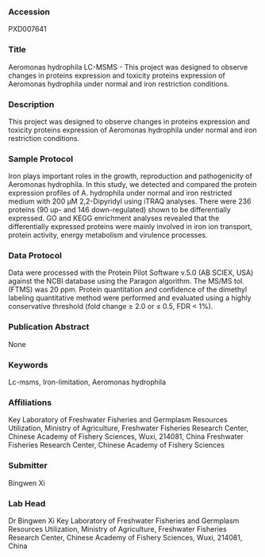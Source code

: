 ### Accession
PXD007641

### Title
Aeromonas hydrophila LC-MSMS - This project was designed to observe changes in proteins expression and toxicity proteins expression of Aeromonas hydrophila under normal and iron restriction conditions.

### Description
This project was designed to observe changes in proteins expression and toxicity proteins expression of Aeromonas hydrophila under normal and iron restriction conditions.

### Sample Protocol
Iron plays important roles in the growth, reproduction and pathogenicity of Aeromonas hydrophila. In this study, we detected and compared the  protein expression profiles of A. hydrophila under normal and iron restricted medium with 200 μM 2,2-Dipyridyl using iTRAQ analyses. There were 236 proteins (90 up- and 146 down-regulated) shown to be differentially expressed. GO and KEGG enrichment analyses revealed that the differentially expressed proteins were mainly involved in iron ion transport, protein activity, energy metabolism and virulence processes.

### Data Protocol
Data were processed with the Protein Pilot Software v.5.0 (AB SCIEX, USA) against the NCBI database using the Paragon algorithm. The MS/MS tol. (FTMS) was 20 ppm. Protein quantitation and confidence of the dimethyl labeling quantitative method were performed and evaluated using a highly conservative threshold (fold change ≥ 2.0 or ≤ 0.5, FDR < 1%).

### Publication Abstract
None

### Keywords
Lc-msms, Iron-limitation, Aeromonas hydrophila

### Affiliations
Key Laboratory of Freshwater Fisheries and Germplasm Resources Utilization, Ministry of Agriculture, Freshwater Fisheries Research Center, Chinese Academy of Fishery Sciences, Wuxi, 214081, China
Freshwater Fisheries Research Center, Chinese Academy of Fishery Sciences

### Submitter
Bingwen Xi

### Lab Head
Dr Bingwen Xi
Key Laboratory of Freshwater Fisheries and Germplasm Resources Utilization, Ministry of Agriculture, Freshwater Fisheries Research Center, Chinese Academy of Fishery Sciences, Wuxi, 214081, China


